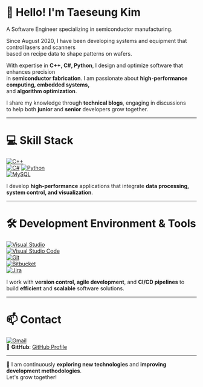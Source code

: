 # 👋 Hello! I'm Taeseung Kim  
A Software Engineer specializing in semiconductor manufacturing.  

Since August 2020, I have been developing systems and equipment that control lasers and scanners  
based on recipe data to shape patterns on wafers.  

With expertise in **C++, C#, Python**, I design and optimize software that enhances precision  
in **semiconductor fabrication**. I am passionate about **high-performance computing, embedded systems,**  
and **algorithm optimization**.

I share my knowledge through **technical blogs**, engaging in discussions  
to help both **junior** and **senior** developers grow together.  

---

# 💻 Skill Stack  

[![C++](https://img.shields.io/badge/C%2B%2B-00599C?style=flat-square&logo=C%2B%2B&logoColor=white)](https://en.wikipedia.org/wiki/C%2B%2B)  
[![C#](https://img.shields.io/badge/C%23-239120?style=flat-square&logo=CSharp&logoColor=white)](https://en.wikipedia.org/wiki/C_Sharp_(programming_language))  
[![Python](https://img.shields.io/badge/Python-3776AB?style=flat-square&logo=Python&logoColor=white)](https://www.python.org/)  
[![MySQL](https://img.shields.io/badge/MySQL-4479A1?style=flat-square&logo=MySQL&logoColor=white)](https://www.mysql.com/)  

I develop **high-performance** applications that integrate **data processing, system control, and visualization**.

---

# 🛠 Development Environment & Tools  

[![Visual Studio](https://img.shields.io/badge/Visual%20Studio-5C2D91?style=flat-square&logo=VisualStudio&logoColor=white)](https://visualstudio.microsoft.com/)  
[![Visual Studio Code](https://img.shields.io/badge/Visual%20Studio%20Code-007ACC?style=flat-square&logo=VisualStudioCode&logoColor=white)](https://code.visualstudio.com/)  
[![Git](https://img.shields.io/badge/Git-F05032?style=flat-square&logo=git&logoColor=white)](https://git-scm.com/)  
[![Bitbucket](https://img.shields.io/badge/Bitbucket-0052CC?style=flat-square&logo=bitbucket&logoColor=white)](https://bitbucket.org/)  
[![Jira](https://img.shields.io/badge/Jira-0052CC?style=flat-square&logo=jira&logoColor=white)](https://www.atlassian.com/software/jira)  

I work with **version control, agile development**, and **CI/CD pipelines** to build **efficient** and **scalable** software solutions.

---

# 📫 Contact  

[![Gmail](https://img.shields.io/badge/Gmail-d14836?style=flat-square&logo=Gmail&logoColor=white&link=mailto:tskim9926@gmail.com)](mailto:tskim9926@gmail.com)  
📌 **GitHub**: [GitHub Profile](https://github.com/tskim9926)  

---

🚀 I am continuously **exploring new technologies** and **improving development methodologies**.  
Let's grow together!  
